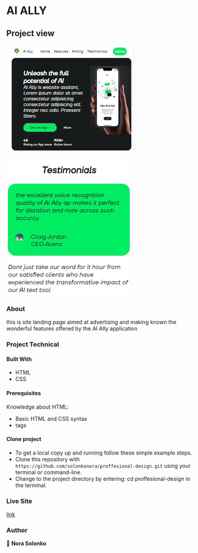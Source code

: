 # AI ALLY

## Project view


![landing page](./assets/readme-images/hero.JPG)

![testimonials](./assets/readme-images/testimonials.JPG)

### About
this is site landing page aimed at advertising and making known the wonderful features offered by the AI Ally application

### Project Technical
#### Built With
- HTML
- CSS

#### Prerequisites
Knowledge about HTML:
- Basic HTML and CSS syntax
- tags

#### Clone project
- To get a local copy up and running follow these simple example steps.
- Clone this repository with
`https://github.com/solonkonora/proffesional-design.git` using your
terminal or command-line.
- Change to the project directory by entering: cd proffesional-design
in the terminal.

### Live Site
[link](https://solonkonora.github.io/proffesional-design/)

### Author
👤 **Nora Solonko**
